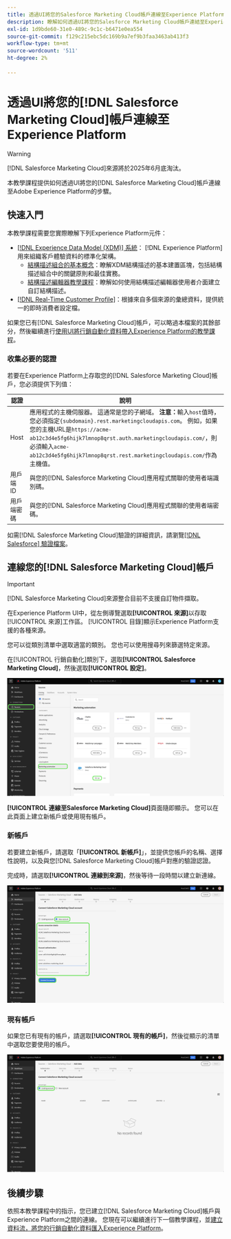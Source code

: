 ```yaml
---
title: 透過UI將您的Salesforce Marketing Cloud帳戶連線至Experience Platform
description: 瞭解如何透過UI將您的Salesforce Marketing Cloud帳戶連結至Experience Platform。
exl-id: 1d9bde60-31e0-489c-9c1c-b6471e0ea554
source-git-commit: f129c215ebc5dc169b9a7ef9b3faa3463ab413f3
workflow-type: tm+mt
source-wordcount: '511'
ht-degree: 2%

---
```


# 透過UI將您的[!DNL Salesforce Marketing Cloud]帳戶連線至Experience Platform

>[!WARNING]
>
>[!DNL Salesforce Marketing Cloud]來源將於2025年6月底淘汰。

本教學課程提供如何透過UI將您的[!DNL Salesforce Marketing Cloud]帳戶連線至Adobe Experience Platform的步驟。

## 快速入門

本教學課程需要您實際瞭解下列Experience Platform元件：

* [[!DNL Experience Data Model (XDM)] 系統](../../../../../xdm/home.md)： [!DNL Experience Platform]用來組織客戶體驗資料的標準化架構。
   * [結構描述組合的基本概念](../../../../../xdm/schema/composition.md)：瞭解XDM結構描述的基本建置區塊，包括結構描述組合中的關鍵原則和最佳實務。
   * [結構描述編輯器教學課程](../../../../../xdm/tutorials/create-schema-ui.md)：瞭解如何使用結構描述編輯器使用者介面建立自訂結構描述。
* [[!DNL Real-Time Customer Profile]](../../../../../profile/home.md)：根據來自多個來源的彙總資料，提供統一的即時消費者設定檔。

如果您已有[!DNL Salesforce Marketing Cloud]帳戶，可以略過本檔案的其餘部分，然後繼續進行[使用UI將行銷自動化資料帶入Experience Platform的教學課程](../../dataflow/marketing-automation.md)。

### 收集必要的認證

若要在Experience Platform上存取您的[!DNL Salesforce Marketing Cloud]帳戶，您必須提供下列值：

| 認證 | 說明 |
| ---------- | ----------- |
| Host | 應用程式的主機伺服器。 這通常是您的子網域。 **注意：**&#x200B;輸入`host`值時，您必須指定`{subdomain}.rest.marketingcloudapis.com`。 例如，如果您的主機URL是`https://acme-ab12c3d4e5fg6hijk7lmnop8qrst.auth.marketingcloudapis.com/`，則必須輸入`acme-ab12c3d4e5fg6hijk7lmnop8qrst.rest.marketingcloudapis.com/`作為主機值。 |
| 用戶端 ID | 與您的[!DNL Salesforce Marketing Cloud]應用程式關聯的使用者端識別碼。 |
| 用戶端密碼 | 與您的[!DNL Salesforce Marketing Cloud]應用程式關聯的使用者端密碼。 |

如需[!DNL Salesforce Marketing Cloud]驗證的詳細資訊，請瀏覽[[!DNL Salesforce] 驗證檔案](https://developer.salesforce.com/docs/atlas.en-us.mc-apis.meta/mc-apis/authentication.htm)。

## 連線您的[!DNL Salesforce Marketing Cloud]帳戶

>[!IMPORTANT]
>
>[!DNL Salesforce Marketing Cloud]來源整合目前不支援自訂物件擷取。

在Experience Platform UI中，從左側導覽選取&#x200B;**[!UICONTROL 來源]**&#x200B;以存取[!UICONTROL 來源]工作區。 [!UICONTROL 目錄]顯示Experience Platform支援的各種來源。

您可以從類別清單中選取適當的類別。 您也可以使用搜尋列來篩選特定來源。

在[!UICONTROL 行銷自動化]類別下，選取&#x200B;**[!UICONTROL Salesforce Marketing Cloud]**，然後選取&#x200B;**[!UICONTROL 設定]**。

![已選取Salesforce Marketing Cloud來源的來源目錄。](../../../../images/tutorials/create/salesforce-marketing-cloud/catalog.png)

**[!UICONTROL 連線至Salesforce Marketing Cloud]**&#x200B;頁面隨即顯示。 您可以在此頁面上建立新帳戶或使用現有帳戶。

### 新帳戶

若要建立新帳戶，請選取「**[!UICONTROL 新帳戶]**」，並提供您帳戶的名稱、選擇性說明，以及與您[!DNL Salesforce Marketing Cloud]帳戶對應的驗證認證。

完成時，請選取&#x200B;**[!UICONTROL 連線到來源]**，然後等待一段時間以建立新連線。

![新帳戶介面，您可在此介面驗證Salesforce Marketing Cloud的新帳戶。](../../../../images/tutorials/create/salesforce-marketing-cloud/new.png)

### 現有帳戶

如果您已有現有的帳戶，請選取&#x200B;**[!UICONTROL 現有的帳戶]**，然後從顯示的清單中選取您要使用的帳戶。

![您可以從現有Salesforce Marketing Cloud帳戶清單中選取的現有帳戶介面。](../../../../images/tutorials/create/salesforce-marketing-cloud/existing.png)

## 後續步驟

依照本教學課程中的指示，您已建立[!DNL Salesforce Marketing Cloud]帳戶與Experience Platform之間的連線。 您現在可以繼續進行下一個教學課程，並[建立資料流，將您的行銷自動化資料匯入Experience Platform](../../dataflow/marketing-automation.md)。

